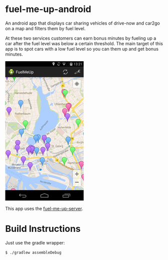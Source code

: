 fuel-me-up-android
==================

An android app that displays car sharing vehicles of drive-now and car2go on a map and filters them by fuel level.


At these two services customers can earn bonus minutes by fueling up a car after the fuel level was below a certain threshold.
The main target of this app is to spot cars with a low fuel level so you can them up and get bonus minutes. 

![A screenshot](./screenshot.jpg?raw=true)

This app uses the [fuel-me-up-server](https://github.com/mAu888/fuel-me-up-server).

# Build Instructions
Just use the gradle wrapper:

```
$ ./gradlew assembleDebug
```
